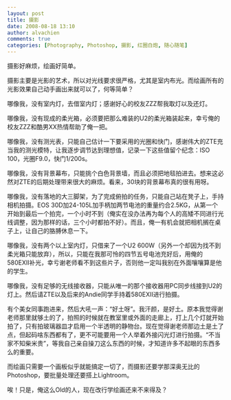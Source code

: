 ```yaml
---
layout: post
title: 摄影 
date: 2008-08-18 13:10
author: alvachien
comments: true
categories: [Photography, Photoshop, 摄影, 红圈白炮, 随心随笔]
---
```

摄影好麻烦，绘画好简单。

摄影主要是光影的艺术，所以对光线要求很严格，尤其是室内布光。而绘画所有的光影效果自己动手画出来就可以了，何等简单？


哪像我，没有室内灯，去借室内灯；感谢好心的校友ZZZ帮我取灯以及还灯。

哪像我，没有现成的柔光箱，必须要把那么难装的U2的柔光箱装起来，幸亏俺的校友ZZZ和酷男XX热情帮助了俺一把。

哪像我，没有测光表，只能自己估计一下要采用的光圈和快门，感谢伟大的ZTE充当我的测光模特，让我逐步调节达到理想值，记录一下这些值留个纪念：ISO 100，光圈F9.0，快门1/200s。

哪像我，没有背景幕布，只能挑个白色背景墙，而且必须把地毯拍进去。想来这必然对ZTE的后期处理带来很大的麻烦。看来，30块的背景幕布真的很有用呀。

哪像我，没有落地的大三脚架，为了完成俯拍的任务，只能自己站在凳子上，手持相机拍摄。EOS 30D加24-105L加手柄加两节电池的重量约合2.5KG，从第一个开始到最后一个拍完，一个小时不到（俺实在没办法再为每个人的高矮不同进行光线调整，因为那样的话，三个小时都拍不好）。而且，俺一有机会就把相机搁在桌子上，让自己的胳膊休息一下。

哪像我，没有两个以上室内灯，只借来了一个U2 600W（另外一个却因为找不到柔光箱只能放弃），所以，只能在我那可怜的四节五号电池充好后，用俺的580EXII补光，幸亏谢老师看不到这些片子，否则他一定叫我别在外面嚷嚷算是他的学生。

哪像我，没有足够的无线接收器，只能从唯一的那个接收器用PC同步线接到U2的灯上。然后请ZTE以及后来的Andie同学手持着580EXII进行拍摄。


有个美女同事跑进来，然后大吼一声：“好土呀”。我汗颜，是好土。原本我觉得谢老师那里就够土的了，拍照的时候就在教室里或外面的走廊上，打上几个灯就开始拍了，只有拍玻璃器皿才启用一个半透明的静物台。现在觉得谢老师那边土是土了点，但起码啥东西都有了，更不可能要用一个人举着外接闪光灯进行拍摄。“不当家不知柴米贵”，等我自己亲自操刀这么东西的时候，才知道许多不起眼的东西多么的重要。


而绘画只需要一个画板似乎就能搞定一切了，而摄影还要学那深奥无比的Photoshop，要批量处理还要搭上Lightroom。

 
唉！只是，俺这么Old的人，现在改行学绘画还来不来得及？

